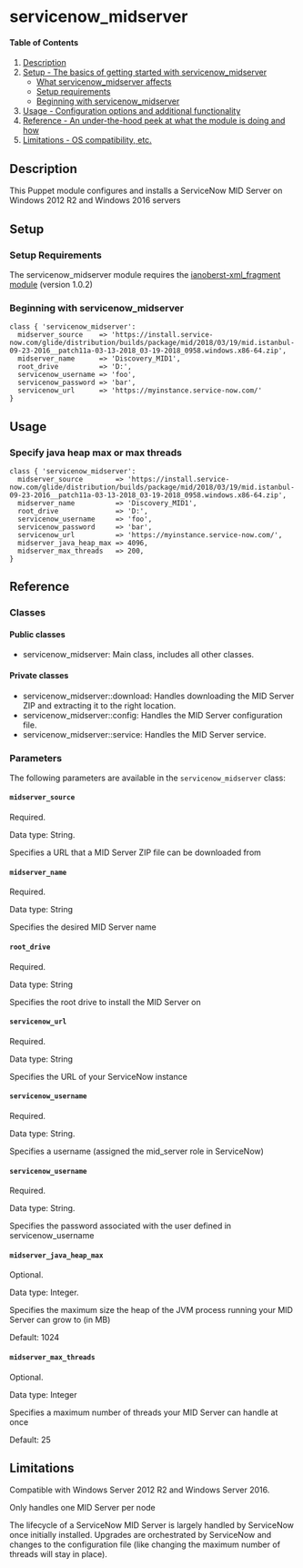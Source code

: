 
# servicenow_midserver

#### Table of Contents

1. [Description](#description)
2. [Setup - The basics of getting started with servicenow_midserver](#setup)
    * [What servicenow_midserver affects](#what-servicenow_midserver-affects)
    * [Setup requirements](#setup-requirements)
    * [Beginning with servicenow_midserver](#beginning-with-servicenow_midserver)
3. [Usage - Configuration options and additional functionality](#usage)
4. [Reference - An under-the-hood peek at what the module is doing and how](#reference)
5. [Limitations - OS compatibility, etc.](#limitations)

## Description

This Puppet module configures and installs a ServiceNow MID Server on Windows 2012 R2 and Windows 2016 servers

## Setup

### Setup Requirements

The servicenow_midserver module requires the [ianoberst-xml_fragment module](https://forge.puppet.com/ianoberst/xml_fragment) (version 1.0.2)

### Beginning with servicenow_midserver

```puppet
class { 'servicenow_midserver':
  midserver_source    => 'https://install.service-now.com/glide/distribution/builds/package/mid/2018/03/19/mid.istanbul-09-23-2016__patch11a-03-13-2018_03-19-2018_0958.windows.x86-64.zip',
  midserver_name      => 'Discovery_MID1',
  root_drive          => 'D:',
  servicenow_username => 'foo',
  servicenow_password => 'bar',
  servicenow_url      => 'https://myinstance.service-now.com/'
}
```

## Usage

### Specify java heap max or max threads

```puppet
class { 'servicenow_midserver':
  midserver_source        => 'https://install.service-now.com/glide/distribution/builds/package/mid/2018/03/19/mid.istanbul-09-23-2016__patch11a-03-13-2018_03-19-2018_0958.windows.x86-64.zip',
  midserver_name          => 'Discovery_MID1',
  root_drive              => 'D:',
  servicenow_username     => 'foo',
  servicenow_password     => 'bar',
  servicenow_url          => 'https://myinstance.service-now.com/',
  midserver_java_heap_max => 4096,
  midserver_max_threads   => 200,
}
```

## Reference

### Classes

#### Public classes

* servicenow_midserver: Main class, includes all other classes.

#### Private classes

* servicenow_midserver::download: Handles downloading the MID Server ZIP and extracting it to the right location.
* servicenow_midserver::config: Handles the MID Server configuration file.
* servicenow_midserver::service: Handles the MID Server service.

### Parameters

The following parameters are available in the `servicenow_midserver` class:

#### `midserver_source`

Required.

Data type: String.

Specifies a URL that a MID Server ZIP file can be downloaded from

#### `midserver_name`

Required.

Data type: String

Specifies the desired MID Server name

#### `root_drive`

Required.

Data type: String

Specifies the root drive to install the MID Server on

#### `servicenow_url`

Required.

Data type: String

Specifies the URL of your ServiceNow instance

#### `servicenow_username`

Required.

Data type: String.

Specifies a username (assigned the mid_server role in ServiceNow) 

#### `servicenow_username`

Required.

Data type: String.

Specifies the password associated with the user defined in servicenow_username

#### `midserver_java_heap_max`

Optional.

Data type: Integer.

Specifies the maximum size the heap of the JVM process running your MID Server can grow to (in MB)

Default: 1024

#### `midserver_max_threads`

Optional.

Data type: Integer

Specifies a maximum number of threads your MID Server can handle at once

Default: 25

## Limitations

Compatible with Windows Server 2012 R2 and Windows Server 2016.

Only handles one MID Server per node

The lifecycle of a ServiceNow MID Server is largely handled by ServiceNow once initially installed. Upgrades are orchestrated by ServiceNow and changes to the configuration file (like changing the maximum number of threads will stay in place).